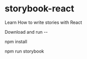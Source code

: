 # storybook-react

Learn How to write stories with React

Download and run --

npm install

npm run storybook
